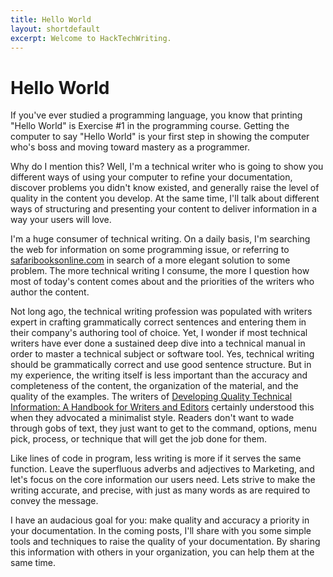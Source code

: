 ```yaml
---
title: Hello World
layout: shortdefault
excerpt: Welcome to HackTechWriting.
---
```



# Hello World

If you've ever studied a programming language, you know that printing "Hello World" is Exercise #1 in the programming course. Getting the computer to say "Hello World" is your first step in showing the computer who's boss and moving toward mastery as a programmer.

Why do I mention this? Well, I'm a technical writer who is going to show you different ways of using your computer to refine your documentation, discover problems you didn't know existed, and generally raise the level of quality in the content you develop. At the same time, I'll talk about different ways of structuring and presenting your content to deliver information in a way your users will love.

I'm a huge consumer of technical writing. On a daily basis, I'm searching the web for information on some programming issue, or referring to [safaribooksonline.com](http://safaribooksonline.com) in search of a more elegant solution to some problem. The more technical writing I consume, the more I question how most of today's content comes about and the priorities of the writers who author the content.

Not long ago, the technical writing profession was populated with writers expert in crafting grammatically correct sentences and entering them in their company's authoring tool of choice. Yet, I wonder if most technical writers have ever done a sustained deep dive into a technical manual in order to master a technical subject or software tool. Yes, technical writing should be grammatically correct and use good sentence structure. But in my experience, the writing itself is less important than the accuracy and completeness of the content, the organization of the material, and the quality of the examples. The writers of [Developing Quality Technical Information: A Handbook for Writers and Editors](http://www.amazon.com/Developing-Quality-Technical-Information-Handbook/dp/0131477498) certainly understood this when they advocated a minimalist style. Readers don't want to wade through gobs of text, they just want to get to the command, options, menu pick, process, or technique that will get the job done for them.

Like lines of code in program, less writing is more if it serves the same function. Leave the superfluous adverbs and adjectives to Marketing, and let's focus on the core information our users need. Lets strive to make the writing accurate, and precise, with just as many words as are required to convey the message.

I have an audacious goal for you: make quality and accuracy a priority in your documentation. In the coming posts, I'll share with you some simple tools and techniques to raise the quality of your documentation. By sharing this information with others in your organization, you can help them at the same time.
